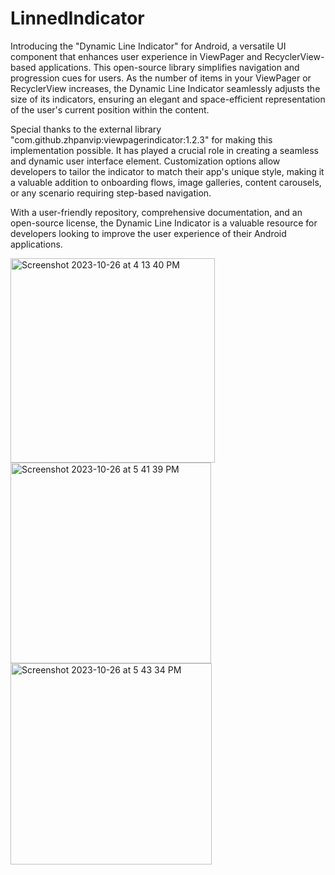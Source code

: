 # LinnedIndicator
Introducing the "Dynamic Line Indicator" for Android, a versatile UI component that enhances user experience in ViewPager and RecyclerView-based applications. This open-source library simplifies navigation and progression cues for users. As the number of items in your ViewPager or RecyclerView increases, the Dynamic Line Indicator seamlessly adjusts the size of its indicators, ensuring an elegant and space-efficient representation of the user's current position within the content.

Special thanks to the external library "com.github.zhpanvip:viewpagerindicator:1.2.3" for making this implementation possible. It has played a crucial role in creating a seamless and dynamic user interface element. Customization options allow developers to tailor the indicator to match their app's unique style, making it a valuable addition to onboarding flows, image galleries, content carousels, or any scenario requiring step-based navigation.

With a user-friendly repository, comprehensive documentation, and an open-source license, the Dynamic Line Indicator is a valuable resource for developers looking to improve the user experience of their Android applications.


<img width="327" alt="Screenshot 2023-10-26 at 4 13 40 PM" src="https://github.com/Ashiiq666/LinnedIndicator/assets/95855980/395048b9-7136-41ad-ac86-ab490865181f">

<img width="321" alt="Screenshot 2023-10-26 at 5 41 39 PM" src="https://github.com/Ashiiq666/LinnedIndicator/assets/95855980/2e7458a6-ef35-41aa-92f1-21e4c6fd0831">

<img width="322" alt="Screenshot 2023-10-26 at 5 43 34 PM" src="https://github.com/Ashiiq666/LinnedIndicator/assets/95855980/cd514f86-ef71-444a-bdf3-603f52b59232">

